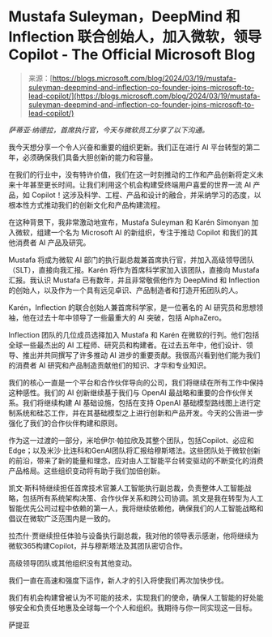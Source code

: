 <!--yml

category: 未分类

date: 2024-05-29 12:29:33

-->

# Mustafa Suleyman，DeepMind 和 Inflection 联合创始人，加入微软，领导 Copilot - The Official Microsoft Blog

> 来源：[https://blogs.microsoft.com/blog/2024/03/19/mustafa-suleyman-deepmind-and-inflection-co-founder-joins-microsoft-to-lead-copilot/](https://blogs.microsoft.com/blog/2024/03/19/mustafa-suleyman-deepmind-and-inflection-co-founder-joins-microsoft-to-lead-copilot/)

*萨蒂亚·纳德拉，首席执行官，今天与微软员工分享了以下沟通。*

我今天想分享一个令人兴奋和重要的组织更新。我们正在进行 AI 平台转型的第二年，必须确保我们具备大胆创新的能力和容量。

在我们的行业中，没有特许价值，我们在这一时刻推动的工作和产品创新将定义未来十年甚至更长时间。让我们利用这个机会构建受终端用户喜爱的世界一流 AI 产品，如 Copilot！这涉及科学、工程、产品和设计的融合，并采纳学习的态度，以根本性方式推动我们的创新文化和产品构建流程。

在这种背景下，我非常激动地宣布，Mustafa Suleyman 和 Karén Simonyan 加入微软，组建一个名为 Microsoft AI 的新组织，专注于推动 Copilot 和我们的其他消费者 AI 产品及研究。

Mustafa 将成为微软 AI 部门的执行副总裁兼首席执行官，并加入高级领导团队（SLT），直接向我汇报。Karén 将作为首席科学家加入该团队，直接向 Mustafa 汇报。我认识 Mustafa 已有数年，并且非常敬佩他作为 DeepMind 和 Inflection 的创始人，以及作为一个具有远见卓识、产品制造者和打造开拓团队的人。

Karén，Inflection 的联合创始人兼首席科学家，是一位著名的 AI 研究员和思想领袖，他在过去十年中领导了一些最重大的 AI 突破，包括 AlphaZero。

Inflection 团队的几位成员选择加入 Mustafa 和 Karén 在微软的行列。他们包括全球一些最杰出的 AI 工程师、研究员和构建者。在过去五年中，他们设计、领导、推出并共同撰写了许多推动 AI 进步的重要贡献。我很高兴看到他们能为我们的消费者 AI 研究和产品制造贡献他们的知识、才华和专业知识。

我们的核心一直是一个平台和合作伙伴导向的公司，我们将继续在所有工作中保持这种感性。我们的 AI 创新继续基于我们与 OpenAI 最战略和重要的合作伙伴关系。我们将继续构建 AI 基础设施，包括在支持 OpenAI 基础模型路线图上进行定制系统和硅芯工作，并在其基础模型之上进行创新和产品开发。今天的公告进一步强化了我们的合作伙伴构建和原则。

作为这一过渡的一部分，米哈伊尔·帕拉欣及其整个团队，包括Copilot、必应和Edge；以及米沙·比连科和GenAI团队将汇报给穆斯塔法。这些团队处于微软创新的前沿，带来了新的能量和理念，应对由人工智能平台转变驱动的不断变化的消费产品格局。这些组织变动将有助于我们加倍创新。

凯文·斯科特继续担任首席技术官兼人工智能执行副总裁，负责整体人工智能战略，包括所有系统架构决策、合作伙伴关系和跨公司协调。凯文是我在转型为人工智能优先公司过程中依赖的第一人，我将继续依赖他，确保我们的人工智能战略和倡议在微软广泛范围内是一致的。

拉杰什·贾继续担任体验与设备执行副总裁，我对他的领导表示感谢，他将继续为微软365构建Copilot，并与穆斯塔法及其团队密切合作。

高级领导团队或其他组织没有其他变动。

我们一直在高速和强度下运作，新人才的引入将使我们再次加快步伐。

我们有机会构建曾被认为不可能的技术，实现我们的使命，确保人工智能的好处能够安全和负责任地惠及全球每一个个人和组织。我期待与你一同实现这一目标。

萨提亚
